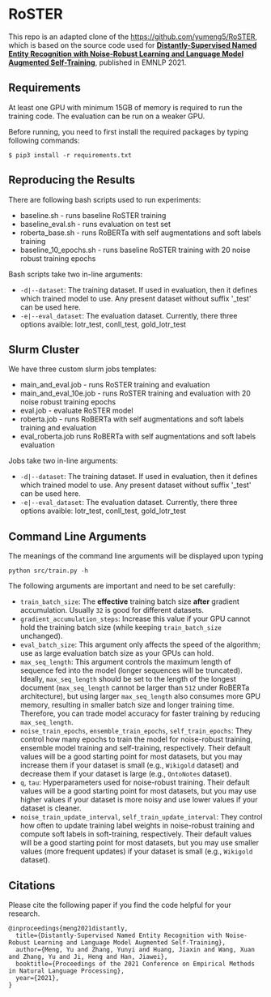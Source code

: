 # RoSTER
This repo is an adapted clone of the https://github.com/yumeng5/RoSTER, which is based on the source code used for [**Distantly-Supervised Named Entity Recognition with Noise-Robust Learning and Language Model Augmented Self-Training**](https://arxiv.org/abs/2109.05003), published in EMNLP 2021.

## Requirements

At least one GPU with minimum 15GB of memory is required to run the training code. The evaluation can be run on a weaker GPU. 

Before running, you need to first install the required packages by typing following commands:

```
$ pip3 install -r requirements.txt
```

## Reproducing the Results

There are following bash scripts used to run experiments:

* baseline.sh - runs baseline RoSTER training
* baseline_eval.sh - runs evaluation on test set
* roberta_base.sh - runs RoBERTa with self augmentations and soft labels training 
* baseline_10_epochs.sh - runs baseline RoSTER training with 20 noise robust training epochs 

Bash scripts take two in-line arguments:
* `-d|--dataset`: The training dataset. If used in evaluation, then it defines which trained model to use. Any present dataset without suffix '_test' can be used here. 
* `-e|--eval_dataset`: The evaluation dataset. Currently, there three options avaible: lotr_test, conll_test, gold_lotr_test

## Slurm Cluster 

We have three custom slurm jobs templates: 

* main_and_eval.job - runs RoSTER training and evaluation
* main_and_eval_10e.job - runs RoSTER training and evaluation with 20 noise robust training epochs 
* eval.job - evaluate RoSTER model
* roberta.job - runs RoBERTa with self augmentations and soft labels training and evaluation
* eval_roberta.job runs RoBERTa with self augmentations and soft labels evaluation

Jobs take two in-line arguments:
* `-d|--dataset`: The training dataset. If used in evaluation, then it defines which trained model to use. Any present dataset without suffix '_test' can be used here. 
* `-e|--eval_dataset`: The evaluation dataset. Currently, there three options avaible: lotr_test, conll_test, gold_lotr_test
## Command Line Arguments

The meanings of the command line arguments will be displayed upon typing
```
python src/train.py -h
```
The following arguments are important and need to be set carefully:

* `train_batch_size`: The **effective** training batch size **after** gradient accumulation. Usually `32` is good for different datasets.
* `gradient_accumulation_steps`: Increase this value if your GPU cannot hold the training batch size (while keeping `train_batch_size` unchanged).
* `eval_batch_size`: This argument only affects the speed of the algorithm; use as large evaluation batch size as your GPUs can hold.
* `max_seq_length`: This argument controls the maximum length of sequence fed into the model (longer sequences will be truncated). Ideally, `max_seq_length` should be set to the length of the longest document (`max_seq_length` cannot be larger than `512` under RoBERTa architecture), but using larger `max_seq_length` also consumes more GPU memory, resulting in smaller batch size and longer training time. Therefore, you can trade model accuracy for faster training by reducing `max_seq_length`.
* `noise_train_epochs`, `ensemble_train_epochs`, `self_train_epochs`: They control how many epochs to train the model for noise-robust training, ensemble model training and self-training, respectively. Their default values will be a good starting point for most datasets, but you may increase them if your dataset is small (e.g., `Wikigold` dataset) and decrease them if your dataset is large (e.g., `OntoNotes` dataset).
* `q`, `tau`: Hyperparameters used for noise-robust training. Their default values will be a good starting point for most datasets, but you may use higher values if your dataset is more noisy and use lower values if your dataset is cleaner.
* `noise_train_update_interval`, `self_train_update_interval`: They control how often to update training label weights in noise-robust training and compute soft labels in soft-training, respectively. Their default values will be a good starting point for most datasets, but you may use smaller values (more frequent updates) if your dataset is small (e.g., `Wikigold` dataset).

## Citations

Please cite the following paper if you find the code helpful for your research.
```
@inproceedings{meng2021distantly,
  title={Distantly-Supervised Named Entity Recognition with Noise-Robust Learning and Language Model Augmented Self-Training},
  author={Meng, Yu and Zhang, Yunyi and Huang, Jiaxin and Wang, Xuan and Zhang, Yu and Ji, Heng and Han, Jiawei},
  booktitle={Proceedings of the 2021 Conference on Empirical Methods in Natural Language Processing},
  year={2021},
}
```
